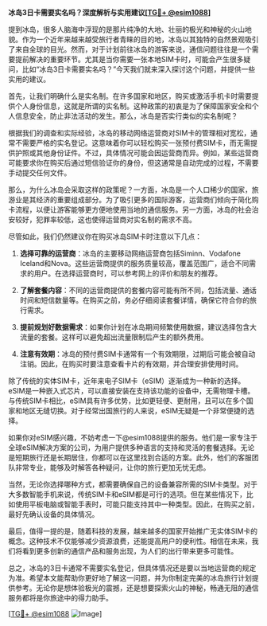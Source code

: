 **冰岛3日卡需要实名吗？深度解析与实用建议[[TG💪+ @esim1088](https://t.me/s/esim1088)]**

提到冰岛，很多人脑海中浮现的是那片纯净的大地、壮丽的极光和神秘的火山地貌。作为一个近年来越来越受旅行者青睐的目的地，冰岛以其独特的自然景观吸引了来自全球的目光。然而，对于计划前往冰岛的游客来说，通信问题往往是一个需要提前解决的重要环节。尤其是当你需要一张本地SIM卡时，可能会产生很多疑问，比如“冰岛3日卡需要实名吗？”今天我们就来深入探讨这个问题，并提供一些实用的建议。

首先，让我们明确什么是实名制。在许多国家和地区，购买或激活手机卡时需要提供个人身份信息，这就是所谓的实名制。这种政策的初衷是为了保障国家安全和个人信息安全，防止非法活动的发生。那么，冰岛是否实行类似的实名制呢？

根据我们的调查和实际经验，冰岛的移动网络运营商对SIM卡的管理相对宽松，通常不需要严格的实名登记。这意味着你可以轻松购买一张预付费SIM卡，而无需提供护照或其他身份证件。不过，具体情况可能会因运营商而异。例如，某些运营商可能要求你在购买后通过短信验证你的身份，但这通常是自动完成的过程，不需要手动提交任何文件。

那么，为什么冰岛会采取这样的政策呢？一方面，冰岛是一个人口稀少的国家，旅游业是其经济的重要组成部分。为了吸引更多的国际游客，运营商们倾向于简化购卡流程，以便让游客能够更方便地使用当地的通信服务。另一方面，冰岛的社会治安较好，犯罪率较低，这也使得运营商对实名制的需求不高。

尽管如此，我们仍然建议你在购买冰岛SIM卡时注意以下几点：

1. **选择可靠的运营商**：冰岛的主要移动网络运营商包括Siminn、Vodafone Iceland和Nova。这些运营商提供的服务质量较高，覆盖范围广，适合不同需求的用户。在选择运营商时，可以参考网上的评价和朋友的推荐。

2. **了解套餐内容**：不同的运营商提供的套餐内容可能有所不同，包括流量、通话时间和短信数量等。在购买之前，务必仔细阅读套餐详情，确保它符合你的旅行需求。

3. **提前规划好数据需求**：如果你计划在冰岛期间频繁使用数据，建议选择包含大流量的套餐。这样可以避免超出流量限制后产生的额外费用。

4. **注意有效期**：冰岛的预付费SIM卡通常有一个有效期限，过期后可能会被自动注销。因此，在购买时要注意查看卡片的有效期，并合理安排使用时间。

除了传统的实体SIM卡，近年来电子SIM卡（eSIM）逐渐成为一种新的选择。eSIM是一种嵌入式芯片，可以直接安装在支持该功能的设备中，无需物理卡槽。与传统SIM卡相比，eSIM具有许多优势，比如更轻便、更耐用，且可以在多个国家和地区无缝切换。对于经常出国旅行的人来说，eSIM无疑是一个非常便捷的选择。

如果你对eSIM感兴趣，不妨考虑一下@esim1088提供的服务。他们是一家专注于全球eSIM解决方案的公司，为用户提供多种语言的支持和灵活的套餐选择。无论是短期旅行还是长期居住，你都可以在这里找到合适的方案。此外，他们的客服团队非常专业，能够及时解答各种疑问，让你的旅行更加无忧无虑。

当然，无论你选择哪种方式，都需要确保自己的设备兼容所需的SIM卡类型。对于大多数智能手机来说，传统SIM卡和eSIM都是可行的选项。但在某些情况下，比如使用平板电脑或智能手表时，可能只能支持其中一种类型。因此，在购买之前，最好先确认设备的具体情况。

最后，值得一提的是，随着科技的发展，越来越多的国家开始推广无实体SIM卡的概念。这种技术不仅能够减少资源浪费，还能提高用户的便利性。相信在未来，我们将看到更多创新的通信产品和服务出现，为人们的出行带来更多可能性。

总之，冰岛的3日卡通常不需要实名登记，但具体情况还是要以当地运营商的规定为准。希望本文能帮助你更好地了解这一问题，并为你制定完美的冰岛旅行计划提供参考。无论你是想体验极光的震撼，还是想要探索火山的神秘，畅通无阻的通信服务都将是你旅途中的得力助手。

[[TG💪+ @esim1088](https://t.me/s/esim1088) ![Image](https://i.postimg.cc/4NQfJmqS/Snipaste-2025-05-13-00-14-12.png)]